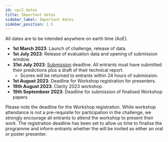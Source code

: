 ```yaml
---
id: cpc2_dates
title: Important dates
sidebar_label: Important dates
sidebar_position: 1.5
---
```


All dates are to be intended anywhere on earth time (AoE).

- **1st March 2023**: Launch of challenge, release of data.
- **1st July 2023**: Release of evaluation data and opening of submission window.
- **31st July 2023**: [Submission](./taking_part/cpc2_submission) deadline. All entrants must have submitted their predictions plus a draft of their technical report.
  - Scores will be returned to entrants within 24 hours of submission.
- **1st August 2023**: Deadline for Workshop registration for presenters.
- **19th August 2023**: Clarity 2023 workshop.
- **19th Septembeer 2023**: Deadline for submission of finalised Workshop papers

Please note the deadline for the Workshop registration. While workshop attendance is not a pre-requisite for participation in the challenge, we strongly encourage all entrants to attend the workshop to present their work. The registration deadline has been set to allow us time to finalise the programme and inform entrants whether the will be invited as either an oral or poster presenter.
